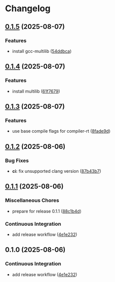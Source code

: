 # Changelog

## [0.1.5](https://github.com/andreiltd/picoforge/compare/v0.1.4...v0.1.5) (2025-08-07)


### Features

* install gcc-multilib ([54ddbca](https://github.com/andreiltd/picoforge/commit/54ddbca4c7d5803f6680cc58d3adab44c4ea1290))

## [0.1.4](https://github.com/andreiltd/picoforge/compare/v0.1.3...v0.1.4) (2025-08-07)


### Features

* install multilib ([61f7679](https://github.com/andreiltd/picoforge/commit/61f76795df66d9dad14afe3beeedc79e9daf256c))

## [0.1.3](https://github.com/andreiltd/picoforge/compare/v0.1.2...v0.1.3) (2025-08-07)


### Features

* use base compile flags for compiler-rt ([8fade9d](https://github.com/andreiltd/picoforge/commit/8fade9df98eb10331009c5c591286421f0a8ee53))

## [0.1.2](https://github.com/andreiltd/picoforge/compare/v0.1.1...v0.1.2) (2025-08-06)


### Bug Fixes

* **ci:** fix unsupported clang version ([87b43b7](https://github.com/andreiltd/picoforge/commit/87b43b722ddf63b4d501abb582521d9436adff1d))

## [0.1.1](https://github.com/andreiltd/picoforge/compare/v0.1.0...v0.1.1) (2025-08-06)


### Miscellaneous Chores

* prepare for release 0.1.1 ([88c1b4d](https://github.com/andreiltd/picoforge/commit/88c1b4d024d03b91bc73390c6c3abb5382bd7336))


### Continuous Integration

* add release workflow ([4e1e232](https://github.com/andreiltd/picoforge/commit/4e1e23228bc0a5ca1dfcab90c99911252cb24018))

## 0.1.0 (2025-08-06)


### Continuous Integration

* add release workflow ([4e1e232](https://github.com/andreiltd/picoforge/commit/4e1e23228bc0a5ca1dfcab90c99911252cb24018))
